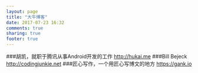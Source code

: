 ```yaml
---
layout: page
title: "大牛博客"
date: 2017-07-23 16:32
comments: true
sharing: true
footer: true
---
```


###胡凯，就职于腾讯从事Android开发的工作
http://hukai.me
###Bill Bejeck
http://codingjunkie.net
###匠心写作，一个用匠心写博文的地方
https://gank.io
